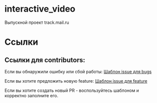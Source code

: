 # interactive_video
Выпускной проект track.mail.ru

# Ccылки

## Ссылки для contributors:

Если вы обнаружили ошибку или сбой работы: [Шаблон issue для bugs](https://github.com/Highoc/interactive_video/issues/new?template=bugs.md)

Если вы хотите предложить новую feature: [Шаблон issue для feature](https://github.com/Highoc/interactive_video/issues/new?template=feature.md)

Если вы хотите создать новый PR - воспользуйтесь шаблоном и корректно заполните его. 
